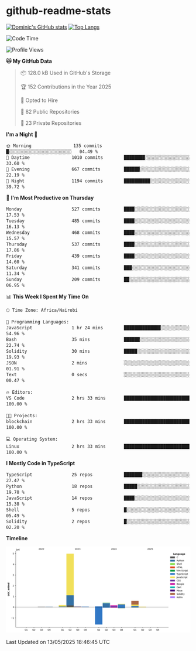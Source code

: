 # github-readme-stats
[![Dominic's GitHub stats](https://github-readme-stats.vercel.app/api?username=Domengo&show_icons=true)](https://github.com/anuraghazra/github-readme-stats)
[![Top Langs](https://github-readme-stats.vercel.app/api/top-langs/?username=Domengo&show_icons=true)](https://github.com/Domengo/github-readme-stats)

<!--START_SECTION:waka-->
![Code Time](http://img.shields.io/badge/Code%20Time-1%2C094%20hrs%201%20min-blue)

![Profile Views](http://img.shields.io/badge/Profile%20Views-0-blue)

**🐱 My GitHub Data** 

> 📦 128.0 kB Used in GitHub's Storage 
 > 
> 🏆 152 Contributions in the Year 2025
 > 
> 💼 Opted to Hire
 > 
> 📜 82 Public Repositories 
 > 
> 🔑 23 Private Repositories 
 > 
**I'm a Night 🦉** 

```text
🌞 Morning                135 commits         █░░░░░░░░░░░░░░░░░░░░░░░░   04.49 % 
🌆 Daytime                1010 commits        ████████░░░░░░░░░░░░░░░░░   33.60 % 
🌃 Evening                667 commits         ██████░░░░░░░░░░░░░░░░░░░   22.19 % 
🌙 Night                  1194 commits        ██████████░░░░░░░░░░░░░░░   39.72 % 
```
📅 **I'm Most Productive on Thursday** 

```text
Monday                   527 commits         ████░░░░░░░░░░░░░░░░░░░░░   17.53 % 
Tuesday                  485 commits         ████░░░░░░░░░░░░░░░░░░░░░   16.13 % 
Wednesday                468 commits         ████░░░░░░░░░░░░░░░░░░░░░   15.57 % 
Thursday                 537 commits         ████░░░░░░░░░░░░░░░░░░░░░   17.86 % 
Friday                   439 commits         ████░░░░░░░░░░░░░░░░░░░░░   14.60 % 
Saturday                 341 commits         ███░░░░░░░░░░░░░░░░░░░░░░   11.34 % 
Sunday                   209 commits         ██░░░░░░░░░░░░░░░░░░░░░░░   06.95 % 
```


📊 **This Week I Spent My Time On** 

```text
🕑︎ Time Zone: Africa/Nairobi

💬 Programming Languages: 
JavaScript               1 hr 24 mins        ██████████████░░░░░░░░░░░   54.96 % 
Bash                     35 mins             ██████░░░░░░░░░░░░░░░░░░░   22.74 % 
Solidity                 30 mins             █████░░░░░░░░░░░░░░░░░░░░   19.93 % 
JSON                     2 mins              ░░░░░░░░░░░░░░░░░░░░░░░░░   01.91 % 
Text                     0 secs              ░░░░░░░░░░░░░░░░░░░░░░░░░   00.47 % 

🔥 Editors: 
VS Code                  2 hrs 33 mins       █████████████████████████   100.00 % 

🐱‍💻 Projects: 
blockchain               2 hrs 33 mins       █████████████████████████   100.00 % 

💻 Operating System: 
Linux                    2 hrs 33 mins       █████████████████████████   100.00 % 
```

**I Mostly Code in TypeScript** 

```text
TypeScript               25 repos            ███████░░░░░░░░░░░░░░░░░░   27.47 % 
Python                   18 repos            █████░░░░░░░░░░░░░░░░░░░░   19.78 % 
JavaScript               14 repos            ████░░░░░░░░░░░░░░░░░░░░░   15.38 % 
Shell                    5 repos             █░░░░░░░░░░░░░░░░░░░░░░░░   05.49 % 
Solidity                 2 repos             █░░░░░░░░░░░░░░░░░░░░░░░░   02.20 % 
```



**Timeline**

![Lines of Code chart](https://raw.githubusercontent.com/Domengo/Domengo/main/assets/bar_graph.png)


 Last Updated on 13/05/2025 18:46:45 UTC
<!--END_SECTION:waka-->


